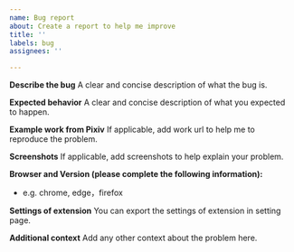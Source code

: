```yaml
---
name: Bug report
about: Create a report to help me improve
title: ''
labels: bug
assignees: ''

---
```


**Describe the bug**
A clear and concise description of what the bug is.

**Expected behavior**
A clear and concise description of what you expected to happen.

**Example work from Pixiv**
If applicable, add work url to help me to reproduce the problem.

**Screenshots**
If applicable, add screenshots to help explain your problem.

**Browser and Version (please complete the following information):**
 - e.g. chrome, edge，firefox

**Settings of extension**
You can export the settings of extension in setting page.

**Additional context**
Add any other context about the problem here.
